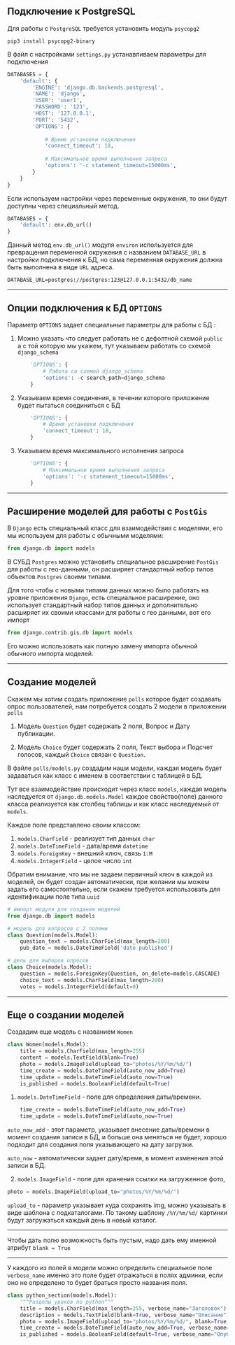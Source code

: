 Подключение к PostgreSQL
---

Для работы с `PostgreSQL` требуется установить модуль `psycopg2`

```
pip3 install psycopg2-binary
```

В файл с настройками `settings.py` устанавливаем параметры для
подключения

```python
DATABASES = {
    'default': {
        'ENGINE': 'django.db.backends.postgresql',
        'NAME': 'django',
        'USER': 'user1',
        'PASSWORD': '123',
        'HOST': '127.0.0.1',
        'PORT': '5432',
        'OPTIONS': {
            
            # Время установки подключения
            'connect_timeout': 10,
            
            # Максимальное время выполнения запроса
            'options': '-c statement_timeout=15000ms',
        }
    }
}
```

Если используем настройки через переменные окружения, то они будут 
доступны через специальный метод.

```python
DATABASES = {
    'default': env.db_url()
}
```

Данный метод `env.db_url()` модуля `environ` используется для превращения переменной
окружения с названием `DATABASE_URL` в настройки подключения к БД, но сама переменная
окружения должна быть выполнена в виде `URL` адреса.

```dotenv
DATABASE_URL=postgres://postgres:123@127.0.0.1:5432/db_name
```

---
Опции подключения к БД `OPTIONS`
---
Параметр `OPTIONS` задает специальные параметры для работы с БД :


1) Можно указать что следует работать не с дефолтной схемой `public` а с той 
которую мы укажем, тут указываем работать со схемой `django_schema`
    ```python
        'OPTIONS': {
            # Работа со схемой django_schema
            'options': -c search_path=django_schema
        }
    ```

2) Указываем время соединения, в течении которого приложение будет пытаться соединиться
с БД
    ```python
        'OPTIONS': {
            # Время установки подключения 
            'connect_timeout': 10,
        }
    ```

3) Указываем время максимального исполнения запроса
    ```python
        'OPTIONS': {
            # Максимальное время выполнения запроса 
            'options': '-c statement_timeout=15000ms',
        }
    ```

---
Расширение моделей для работы с `PostGis`
---
В `Django` есть специальный класс для взаимодействия с моделями, 
его мы используем для работы с обычными моделями:

```python
from django.db import models
```

В СУБД `Postgres` можно установить специальное расширение `PostGis` 
для работы с гео-данными, он расширяет стандартный набор типов объектов
`Postgres` своими типами.

Для того чтобы с новыми типами данных можно было работать на уровне 
приложения `Django`, есть специальное расширение, оно использует 
стандартный набор типов данных и дополнительно расширяет их своими
классами для работы с гео данными, вот его импорт

```python
from django.contrib.gis.db import models
```

Его можно использовать как полную замену импорта обычной обычного
импорта моделей.

---
Создание моделей
---
Скажем мы хотим создать приложение `polls` которое будет создавать опрос
пользователей, нам потребуется создать 2 модели в приложении `polls`

1) Модель `Question` будет содержать 2 поля, Вопрос и Дату публикации. 

2) Модель `Choice` будет содержать 2 поля, Текст выбора и Подсчет голосов,
каждый `Choice` связан с `Question`.

В файле `polls/models.py` создадим наши модели, каждая модель будет 
задаваться как класс с именем в соответствии с таблицей в БД.

Тут все взаимодействие происходит через класс `models`, каждая модель 
наследуется от `django.db.models.Model` каждое свойство(поле) данного класса
реализуется как столбец таблицы и как класс наследуемый от `models`.

Каждое поле представлено своим классом:
   
1. `models.CharField` - реализует тип данных `char`
2. `models.DateTimeField` - дата/время `datetime`
3. `models.ForeignKey` - внешний ключ, связь `1:M`
4. `models.IntegerField` - целое число `int`

Обратим внимание, что мы не задаем первичный ключ в каждой из моделей,
он будет создан автоматически, при желании мы можем задать его самостоятельно,
если скажем требуется использовать для идентификации поле типа `uuid`

```python
# импорт модуля для создания моделей
from django.db import models

# модель для вопросов с 2 полями
class Question(models.Model):
    question_text = models.CharField(max_length=200)
    pub_date = models.DateTimeField('date published')

# дель для выборов опросов
class Choice(models.Model):
    question = models.ForeignKey(Question, on_delete=models.CASCADE)
    choice_text = models.CharField(max_length=200)
    votes = models.IntegerField(default=0)
```

---
Еще о создании моделей
---

Создадим еще модель с названием `Women`

```python
class Women(models.Model):
    title = models.CharField(max_length=255)
    content = models.TextField(blank=True)
    photo = models.ImageField(upload_to="photos/%Y/%m/%d/")
    time_create = models.DateTimeField(auto_now_add=True)
    time_update = models.DateTimeField(auto_now=True)
    is_published = models.BooleanField(default=True)
```

1. `models.DateTimeField` - поле для определения даты/времени. 

```python
    time_create = models.DateTimeField(auto_now_add=True)
    time_update = models.DateTimeField(auto_now=True)
```

`auto_now_add` - этот параметр, указывает внесение даты/времени в момент
создания записи в БД, и больше она меняться не будет, хорошо подходит 
для создания поля указывающего на дату загрузки.

`auto_now` - автоматически задает дату/время, в момент изменения этой 
записи в БД.

2. `models.ImageField` - поле для хранения ссылки на загруженное фото,

```python
photo = models.ImageField(upload_to="photos/%Y/%m/%d/")
```
 
`upload_to` - параметр указывает куда сохранять img, можно указывать
в виде шаблона с подкаталогами. По такому шаблону `/%Y/%m/%d/` 
картинки будут загружаться каждый день в новый каталог.

---

Чтобы дать полю возможность быть пустым, надо дать ему именной 
атрибут `blank = True`

---

У каждого из полей в модели можно определить специальное поле `verbose_name`
именно это поле будет отражаться в полях админки, если оно не определено то 
будет браться просто названия поля.

```python
class python_section(models.Model):
    """Разделы уроков по python"""
    title = models.CharField(max_length=255, verbose_name="Заголовок")
    description = models.TextField(blank=True, verbose_name="Описание")
    photo = models.ImageField(upload_to="photos/%Y/%m/%d/", blank=True, verbose_name="Фото")
    time_create = models.DateTimeField(auto_now_add=True, verbose_name="Дата создания")
    is_published = models.BooleanField(default=True, verbose_name="Опубликовано")
```




